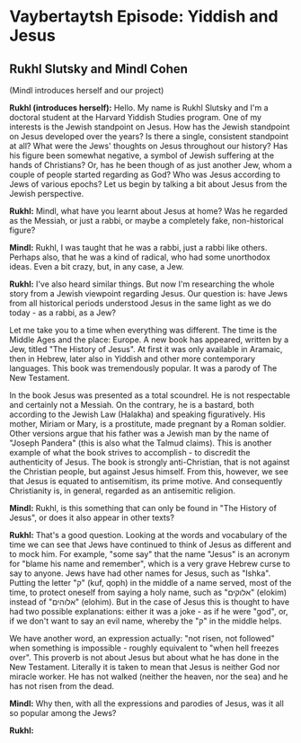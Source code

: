 # Vaybertaytsh Episode: Yiddish and Jesus #

## Rukhl Slutsky and Mindl Cohen ##

(Mindl introduces herself and our project)

**Rukhl (introduces  herself):** Hello. My  name is Rukhl  Slutsky and
I'm a doctoral student at the  Harvard Yiddish Studies program. One of
my interests  is the Jewish standpoint  on Jesus.  How has  the Jewish
standpoint  on Jesus  developed over  the  years? Is  there a  single,
consistent standpoint  at all? What  were the Jews' thoughts  on Jesus
throughout  our history?   Has his  figure been  somewhat negative,  a
symbol of Jewish suffering at the hands of Christians? Or, has he been
though  of as  just  another  Jew, whom  a  couple  of people  started
regarding as God?  Who was Jesus  according to Jews of various epochs?
Let us begin by talking a bit about Jesus from the Jewish perspective.

**Rukhl:** Mindl,  what have you  learnt about  Jesus at home?  Was he
regarded as the Messiah, or just  a rabbi, or maybe a completely fake,
non-historical figure?

**Mindl:** Rukhl, I was taught that he  was a rabbi, just a rabbi like
others. Perhaps  also, that  he was  a kind of  radical, who  had some
unorthodox ideas. Even a bit crazy, but, in any case, a Jew.

**Rukhl:** I've also heard similar things. But now I'm researching the
whole story from a Jewish  viewpoint regarding Jesus. Our question is:
have Jews  from all  historical periods understood  Jesus in  the same
light as we do today - as a rabbi, as a Jew?

Let me take you  to a time when everything was  different. The time is
the  Middle Ages  and  the place:  Europe. A  new  book has  appeared,
written by a Jew, titled "The History  of Jesus". At first it was only
available in Aramaic, then in Hebrew,  later also in Yiddish and other
more contemporary  languages. This  book was tremendously  popular. It
was a parody of The New Testament.

In  the book  Jesus was  presented as  a total  scoundrel.  He  is not
respectable and  certainly not a  Messiah.  On  the contrary, he  is a
bastard,  both according  to  the Jewish  Law  (Halakha) and  speaking
figuratively.   His mother,  Miriam  or Mary,  is  a prostitute,  made
pregnant by a Roman soldier. Other  versions argue that his father was
a Jewish man  by the name of  "Joseph Pandera" (this is  also what the
Talmud claims).  This  is another example of what the  book strives to
accomplish  - to  discredit the  authenticity of  Jesus.  The  book is
strongly anti-Christian, that is not against the Christian people, but
against  Jesus himself.   From this,  however,  we see  that Jesus  is
equated  to   antisemitism,  its   prime  motive.    And  consequently
Christianity is, in general, regarded as an antisemitic religion.

**Mindl:** Rukhl,  is this something  that can  only be found  in "The
History of Jesus", or does it also appear in other texts?

**Rukhl:** That's a good question. Looking at the words and vocabulary
of the time we  can see that Jews have continued to  think of Jesus as
different  and to  mock him.  For example,  "some say"  that the  name
"Jesus" is  an acronym for "blame  his name and remember",  which is a
very grave  Hebrew curse to say  to anyone. Jews have  had other names
for Jesus, such as "Ishka". Putting  the letter "ק" (kuf, qoph) in the
middle of  a name served,  most of the  time, to protect  oneself from
saying  a holy  name, such  as "אלוקים"  (elokim) instead  of "אלוהים"
(elohim). But  in the case  of Jesus this is  thought to have  had two
possible explanations: either it was a joke - as if he were "god", or,
if we don't  want to say an  evil name, whereby the "ק"  in the middle
helps.

We  have  another  word,  an  expression  actually:  "not  risen,  not
followed" when something  is impossible - roughly  equivalent to "when
hell freezes over". This proverb is  not about Jesus but about what he
has done  in the  New Testament.  Literally it is  taken to  mean that
Jesus is  neither God nor miracle  worker. He has not  walked (neither
the heaven, nor the sea) and he has not risen from the dead.

**Mindl:** Why then,  with all the expressions and  parodies of Jesus,
was it all so popular among the Jews?

**Rukhl:** 
